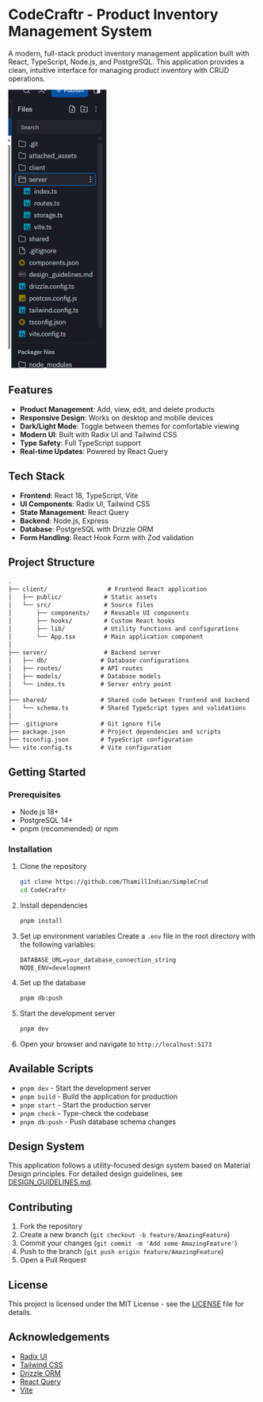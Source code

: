 # CodeCraftr - Product Inventory Management System

A modern, full-stack product inventory management application built with React, TypeScript, Node.js, and PostgreSQL. This application provides a clean, intuitive interface for managing product inventory with CRUD operations.

![Application Screenshot](./attached_assets/Screenshot%202025-09-15%20224328_1757956428687.png)

## Features

- **Product Management**: Add, view, edit, and delete products
- **Responsive Design**: Works on desktop and mobile devices
- **Dark/Light Mode**: Toggle between themes for comfortable viewing
- **Modern UI**: Built with Radix UI and Tailwind CSS
- **Type Safety**: Full TypeScript support
- **Real-time Updates**: Powered by React Query

## Tech Stack

- **Frontend**: React 18, TypeScript, Vite
- **UI Components**: Radix UI, Tailwind CSS
- **State Management**: React Query
- **Backend**: Node.js, Express
- **Database**: PostgreSQL with Drizzle ORM
- **Form Handling**: React Hook Form with Zod validation

## Project Structure

```
.
├── client/                 # Frontend React application
│   ├── public/            # Static assets
│   └── src/               # Source files
│       ├── components/    # Reusable UI components
│       ├── hooks/         # Custom React hooks
│       ├── lib/           # Utility functions and configurations
│       └── App.tsx        # Main application component
│
├── server/                # Backend server
│   ├── db/               # Database configurations
│   ├── routes/           # API routes
│   ├── models/           # Database models
│   └── index.ts          # Server entry point
│
├── shared/               # Shared code between frontend and backend
│   └── schema.ts         # Shared TypeScript types and validations
│
├── .gitignore            # Git ignore file
├── package.json          # Project dependencies and scripts
├── tsconfig.json         # TypeScript configuration
└── vite.config.ts        # Vite configuration
```

## Getting Started

### Prerequisites

- Node.js 18+
- PostgreSQL 14+
- pnpm (recommended) or npm

### Installation

1. Clone the repository
   ```bash
   git clone https://github.com/ThamillIndian/SimpleCrud
   cd CodeCraftr
   ```

2. Install dependencies
   ```bash
   pnpm install
   ```

3. Set up environment variables
   Create a `.env` file in the root directory with the following variables:
   ```env
   DATABASE_URL=your_database_connection_string
   NODE_ENV=development
   ```

4. Set up the database
   ```bash
   pnpm db:push
   ```

5. Start the development server
   ```bash
   pnpm dev
   ```

6. Open your browser and navigate to `http://localhost:5173`

## Available Scripts

- `pnpm dev` - Start the development server
- `pnpm build` - Build the application for production
- `pnpm start` - Start the production server
- `pnpm check` - Type-check the codebase
- `pnpm db:push` - Push database schema changes

## Design System

This application follows a utility-focused design system based on Material Design principles. For detailed design guidelines, see [DESIGN_GUIDELINES.md](./design_guidelines.md).

## Contributing

1. Fork the repository
2. Create a new branch (`git checkout -b feature/AmazingFeature`)
3. Commit your changes (`git commit -m 'Add some AmazingFeature'`)
4. Push to the branch (`git push origin feature/AmazingFeature`)
5. Open a Pull Request

## License

This project is licensed under the MIT License - see the [LICENSE](LICENSE) file for details.

## Acknowledgements

- [Radix UI](https://www.radix-ui.com/)
- [Tailwind CSS](https://tailwindcss.com/)
- [Drizzle ORM](https://orm.drizzle.team/)
- [React Query](https://tanstack.com/query/latest/)
- [Vite](https://vitejs.dev/)
